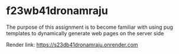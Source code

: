 # f23wb41dronamraju

The purpose of this assignment is to become familiar with using pug templates to dynamically generate web pages on the server side


Render link: https://s23db41dronamraju.onrender.com